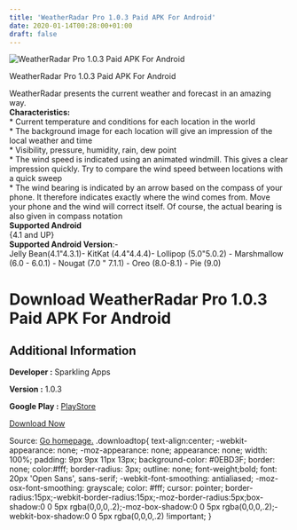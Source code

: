 ```yaml
---
title: 'WeatherRadar Pro 1.0.3 Paid APK For Android'
date: 2020-01-14T00:28:00+01:00
draft: false
---
```


![WeatherRadar Pro 1.0.3 Paid APK For Android](https://i0.wp.com/apkhome.net/wp-content/uploads/2020/01/WeatherRadar-Pro-1.0.3-Paid.png "WeatherRadar Pro 1.0.3 Paid APK For Android")

  

WeatherRadar Pro 1.0.3 Paid APK For Android

WeatherRadar presents the current weather and forecast in an amazing way.  
**Characteristics:**  
\* Current temperature and conditions for each location in the world  
\* The background image for each location will give an impression of the local weather and time  
\* Visibility, pressure, humidity, rain, dew point  
\* The wind speed is indicated using an animated windmill. This gives a clear impression quickly. Try to compare the wind speed between locations with a quick sweep  
\* The wind bearing is indicated by an arrow based on the compass of your phone. It therefore indicates exactly where the wind comes from. Move your phone and the wind will correct itself. Of course, the actual bearing is also given in compass notation  
**Supported Android**  
{4.1 and UP}  
**Supported Android Version**:-  
Jelly Bean(4.1"4.3.1)- KitKat (4.4"4.4.4)- Lollipop (5.0"5.0.2) - Marshmallow (6.0 - 6.0.1) - Nougat (7.0 " 7.1.1) - Oreo (8.0-8.1) - Pie (9.0)

Download WeatherRadar Pro 1.0.3 Paid APK For Android
====================================================

Additional Information
----------------------

**Developer :** Sparkling Apps

**Version :** 1.0.3

**Google Play :** [PlayStore](https://play.google.com/store/apps/details?id=com.sparklingapps.weatherapp.pro)

  

[Download Now](https://store4app.co/post/weatherradar-pro-1-0-3-paid-apk-for-android_1578938736)

  
Source: [Go homepage.](https://store4app.co/post/weatherradar-pro-1-0-3-paid-apk-for-android_1578938736) .downloadtop{ text-align:center; -webkit-appearance: none; -moz-appearance: none; appearance: none; width: 100%; padding: 9px 9px 11px 13px; background-color: #0EBD3F; border: none; color:#fff; border-radius: 3px; outline: none; font-weight;bold; font: 20px 'Open Sans', sans-serif; -webkit-font-smoothing: antialiased; -moz-osx-font-smoothing: grayscale; color: #fff; cursor: pointer; border-radius:15px;-webkit-border-radius:15px;-moz-border-radius:5px;box-shadow:0 0 5px rgba(0,0,0,.2);-moz-box-shadow:0 0 5px rgba(0,0,0,.2);-webkit-box-shadow:0 0 5px rgba(0,0,0,.2) !important; }